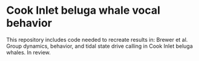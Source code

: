 # Cook Inlet beluga whale vocal behavior

This repository includes code needed to recreate results in: Brewer et al. Group dynamics, behavior, and tidal state drive calling in Cook Inlet beluga whales. In review.

